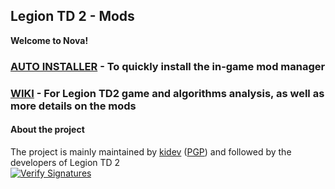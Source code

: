 ## Legion TD 2 - Mods
**Welcome to Nova!**

### [AUTO INSTALLER](https://github.com/LegionTD2-Modding/.github/wiki/AutoInstaller) - To quickly install the in-game mod manager

### [WIKI](https://github.com/LegionTD2-Modding/.github/wiki) - For Legion TD2 game and algorithms analysis, as well as more details on the mods

#### About the project
The project is mainly maintained by [kidev](https://github.com/Kidev) ([PGP](https://keys.openpgp.org/search?q=pgp@kidev.org)) and followed by the developers of Legion TD 2 \
[![Verify Signatures](https://github.com/LegionTD2-Modding/.github/actions/workflows/verify-signatures.yml/badge.svg)](https://github.com/LegionTD2-Modding/.github/actions/workflows/verify-signatures.yml)
